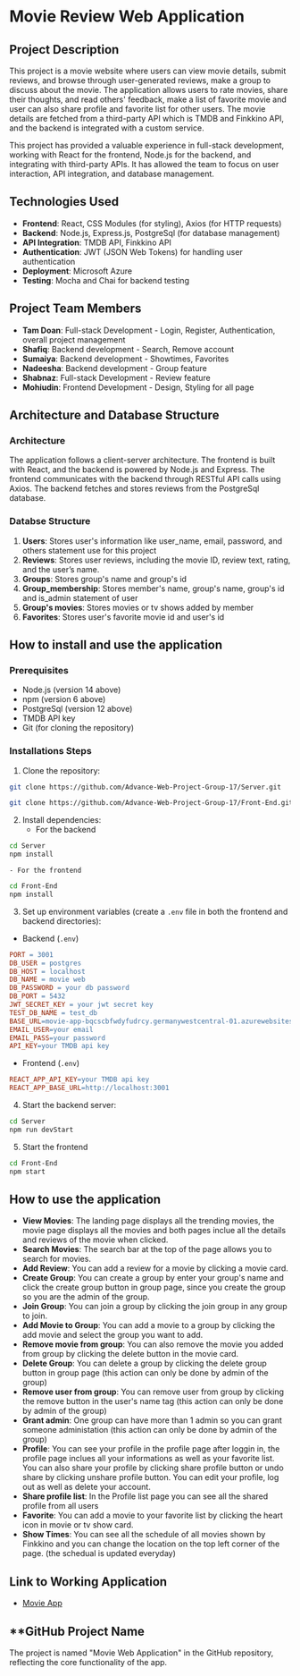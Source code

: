 # **Movie Review Web Application**

## **Project Description**

This project is a movie website where users can view movie details, submit reviews, and browse through user-generated reviews, make a group to discuss about the movie. The application allows users to rate movies, share their thoughts, and read others' feedback, make a list of favorite movie and user can also share profile and favorite list for other users. The movie details are fetched from a third-party API which is TMDB and Finkkino API, and the backend is integrated with a custom service.

This project has provided a valuable experience in full-stack development, working with React for the frontend, Node.js for the backend, and integrating with third-party APIs. It has allowed the team to focus on user interaction, API integration, and database management.

## **Technologies Used**

- **Frontend**: React, CSS Modules (for styling), Axios (for HTTP requests)
- **Backend**: Node.js, Express.js, PostgreSql (for database management)
- **API Integration**: TMDB API, Finkkino API
- **Authentication**: JWT (JSON Web Tokens) for handling user authentication
- **Deployment**: Microsoft Azure
- **Testing**: Mocha and Chai for backend testing

## **Project Team Members**

- **Tam Doan**: Full-stack Development - Login, Register, Authentication, overall project management
- **Shafiq**: Backend development - Search, Remove account
- **Sumaiya**: Backend development - Showtimes, Favorites
- **Nadeesha**: Backend development - Group feature
- **Shabnaz**: Full-stack Development - Review feature
- **Mohiudin**: Frontend Development - Design, Styling for all page

## **Architecture and Database Structure**

### **Architecture**

The application follows a client-server architecture. The frontend is built with React, and the backend is powered by Node.js and Express. The frontend communicates with the backend through RESTful API calls using Axios. The backend fetches and stores reviews from the PostgreSql database.

### **Databse Structure**

1. **Users**: Stores user's information like user_name, email, password, and others statement use for this project
2. **Reviews**: Stores user reviews, including the movie ID, review text, rating, and the user’s name.
3. **Groups**: Stores group's name and group's id
4. **Group_membership**: Stores member's name, group's name, group's id and is_admin statement of user
5. **Group's movies**: Stores movies or tv shows added by member
6. **Favorites**: Stores user's favorite movie id and user's id

## **How to install and use the application**

### **Prerequisites**

- Node.js (version 14 above)
- npm (version 6 above)
- PostgreSql (version 12 above)
- TMDB API key
- Git (for cloning the repository)

### **Installations Steps**

1. Clone the repository: 

```bash
git clone https://github.com/Advance-Web-Project-Group-17/Server.git

git clone https://github.com/Advance-Web-Project-Group-17/Front-End.git
```

2. Install dependencies:
    - For the backend
```bash
cd Server
npm install
```
    - For the frontend
```bash
cd Front-End
npm install
```

3. Set up environment variables (create a `.env` file in both the frontend and backend directories):
- Backend (`.env`)
```makefile
PORT = 3001
DB_USER = postgres
DB_HOST = localhost
DB_NAME = movie web
DB_PASSWORD = your db password
DB_PORT = 5432
JWT_SECRET_KEY = your jwt secret key
TEST_DB_NAME = test_db
BASE_URL=movie-app-bqcscbfwdyfudrcy.germanywestcentral-01.azurewebsites.net
EMAIL_USER=your email
EMAIL_PASS=your password
API_KEY=your TMDB api key
```
- Frontend (`.env`)
```makefile
REACT_APP_API_KEY=your TMDB api key
REACT_APP_BASE_URL=http://localhost:3001
```
4. Start the backend server:
```bash
cd Server
npm run devStart
```

5. Start the frontend
```bash
cd Front-End
npm start
```

## **How to use the application**

- **View Movies**: The landing page displays all the trending movies, the movie page displays all the movies and both pages inclue all the details and reviews of the movie when clicked.
- **Search Movies**: The search bar at the top of the page allows you to search for movies.
- **Add Review**: You can add a review for a movie by clicking a movie card.
- **Create Group**: You can create a group by enter your group's name and click the create group button in group page, since you create the group so you are the admin of the group.
- **Join Group**: You can join a group by clicking the join group in any group to join.
- **Add Movie to Group**: You can add a movie to a group by clicking the add movie and select the group you want to add.
- **Remove movie from group**: You can also remove the movie you added from group by clicking the delete button in the movie card.
- **Delete Group**: You can delete a group by clicking the delete group button in group page (this action can only be done by admin of the group)
- **Remove user from group**: You can remove user from group by clicking the remove button in the user's name tag (this action can only be done by admin of the group)
- **Grant admin**: One group can have more than 1 admin so you can grant someone administation (this action can only be done by admin of the group)
- **Profile**: You can see your profile in the profile page after loggin in, the profile page inclues all your informations as well as your favorite list. You can also share your profile by clicking share profile button or undo share by clicking unshare profile button. You can edit your profile, log out as well as delete your account.
- **Share profile list**: In the Profile list page you can see all the shared profile from all users
- **Favorite**: You can add a movie to your favorite list by clicking the heart icon in movie or tv show card.
- **Show Times**: You can see all the schedule of all movies shown by Finkkino and you can change the location on the top left corner of the page. (the schedual is updated everyday)

## **Link to Working Application**

- [Movie App](https://mango-ground-00e600d03.4.azurestaticapps.net)

## **GitHub Project Name

The project is named "Movie Web Application" in the GitHub repository, reflecting the core functionality of the app. 

